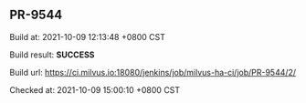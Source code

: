 <h2><a name="pr-9544" class="anchor" href="#pr-9544" rel="nofollow" aria-hidden="true"><span class="octicon octicon-link"></span></a>PR-9544</h2>

<p>Build at: 2021-10-09 12:13:48 +0800 CST</p>

<p>Build result: <strong>SUCCESS</strong></p>

<p>Build url: <a href="https://ci.milvus.io:18080/jenkins/job/milvus-ha-ci/job/PR-9544/2/" rel="nofollow">https://ci.milvus.io:18080/jenkins/job/milvus-ha-ci/job/PR-9544/2/</a></p>

<p>Checked at: 2021-10-09 15:00:10 +0800 CST</p>
